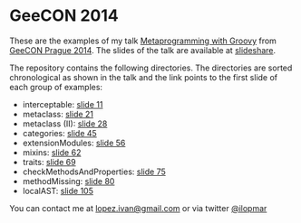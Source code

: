 # GeeCON 2014

These are the examples of my talk [Metaprogramming with Groovy](http://www.geecon.cz/speakers/?id=9#bio) from [GeeCON Prague 2014](http://geecon.cz). The slides of the talk are available at [slideshare](http://www.slideshare.net/ilopmar/geecon-prague-2014-metaprogramming-with-groovy).

The repository contains the following directories. The directories are sorted chronological as shown in the talk and the link points to the first slide of each group of examples:

- interceptable: [slide 11](http://www.slideshare.net/ilopmar/geecon-prague-2014-metaprogramming-with-groovy/11)
- metaclass: [slide 21](http://www.slideshare.net/ilopmar/geecon-prague-2014-metaprogramming-with-groovy/21)
- metaclass (II): [slide 28](http://www.slideshare.net/ilopmar/geecon-prague-2014-metaprogramming-with-groovy/28)
- categories: [slide 45](http://www.slideshare.net/ilopmar/geecon-prague-2014-metaprogramming-with-groovy/45)
- extensionModules: [slide 56](http://www.slideshare.net/ilopmar/geecon-prague-2014-metaprogramming-with-groovy/56)
- mixins: [slide 62](http://www.slideshare.net/ilopmar/geecon-prague-2014-metaprogramming-with-groovy/62)
- traits: [slide 69](http://www.slideshare.net/ilopmar/geecon-prague-2014-metaprogramming-with-groovy/69)
- checkMethodsAndProperties: [slide 75](http://www.slideshare.net/ilopmar/geecon-prague-2014-metaprogramming-with-groovy/75)
- methodMissing: [slide 80](http://www.slideshare.net/ilopmar/geecon-prague-2014-metaprogramming-with-groovy/80)
- localAST: [slide 105](http://www.slideshare.net/ilopmar/geecon-prague-2014-metaprogramming-with-groovy/105)

You can contact me at lopez.ivan@gmail.com or via twitter [@ilopmar](https://twitter.com/ilopmar)
